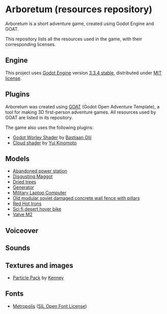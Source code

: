 # Arboretum (resources repository)

Arboretum is a short adventure game, created using Godot Engine and GOAT.

This repository lists all the resources used in the game, with their corresponding licenses.

## Engine

This project uses [Godot Engine](https://github.com/godotengine/godot)
version [3.3.4 stable](https://downloads.tuxfamily.org/godotengine/3.3.4/),
distributed under [MIT license](https://godotengine.org/license).

## Plugins

Arboretum was created using [GOAT](https://github.com/miskatonicstudio/goat) (Godot Open Adventure Template),
a tool for making 3D first-person adventure games. All resources used by GOAT are listed in its repository.

The game also uses the following plugins:
* [Godot Worley Shader](https://github.com/BastiaanOlij/godot-worley-shader) by [Bastiaan Olij](https://www.youtube.com/bastiaanolij)
* [Cloud shader](https://godotengine.org/asset-library/asset/797) by [Yui Kinomoto](https://arlez80.net/)

## Models

* [Abandoned power station](https://www.cgtrader.com/3d-models/exterior/industrial/abandoned-power-station)
* [Disgusting Maggot](https://www.cgtrader.com/3d-models/animals/insect/disgusting-maggot)
* [Dried trees](https://www.cgtrader.com/3d-models/plant/other/dried-trees)
* [Generator](https://www.cgtrader.com/3d-models/industrial/tool/generator-d8ace436-d1b3-40e8-be2a-1ebb79834e9d)
* [Military Laptop Computer](https://www.cgtrader.com/3d-models/military/other/military-laptop-computer)
* [Old modular soviet damaged concrete wall fence with pillars](https://www.cgtrader.com/3d-models/exterior/industrial/old-modular-soviet-damaged-concrete-wall-fence-with-pillars)
* [Red Hot Irons](https://www.cgtrader.com/3d-models/industrial/other/red-hot-irons)
* [Sci fi desert hover bike](https://www.cgtrader.com/3d-models/vehicle/sci-fi/sci-fi-desert-hover-bike)
* [Valve M2](https://www.cgtrader.com/3d-models/industrial/part/valve-m2)

## Voiceover

## Sounds

## Textures and images

* [Particle Pack](https://www.kenney.nl/assets/particle-pack) by [Kenney](https://www.kenney.nl/)

## Fonts

* [Metropolis](https://www.1001fonts.com/metropolis-font.html) ([SIL Open Font License](http://scripts.sil.org/OFL))
